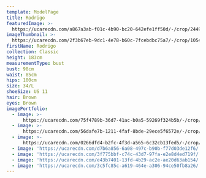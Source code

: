 ```yaml
---
template: ModelPage
title: Rodrigo
featuredImage: >-
  https://ucarecdn.com/a867a3ab-f01c-4b90-bc20-642efe1ff50d/-/crop/2449x1178/0,229/-/preview/
imageThumbnail: >-
  https://ucarecdn.com/2f3b67eb-9dc1-4e78-b60c-7fcebdbc75a7/-/crop/1054x1480/292,235/-/preview/
firstName: Rodrigo
collection: Classic
height: 183cm
measurementType: bust
bust: 98cm
waist: 85cm
hips: 100cm
size: 34/L
shoeSize: US 11
hair: Brown
eyes: Brown
imagePortfolio:
  - image: >-
      https://ucarecdn.com/75f4789b-36d7-41ac-b0a5-59269f324b5b/-/crop/1632x2299/0,150/-/preview/
  - image: >-
      https://ucarecdn.com/56dafe7b-1211-4faf-8bde-29ece5f6572e/-/crop/1632x2275/0,174/-/preview/
  - image: >-
      https://ucarecdn.com/0266dfd4-b2fc-4f3d-a565-6c32cb13fed5/-/crop/2134x1632/315,0/-/preview/
  - image: 'https://ucarecdn.com/d7b6a856-6a08-497c-b90b-f77d03de12f6/'
  - image: 'https://ucarecdn.com/3f775bbf-c74c-43d7-97fa-e2e8d4ed719f/'
  - image: 'https://ucarecdn.com/e43b7401-13fd-4b29-ac2e-ae20d63ab154/'
  - image: 'https://ucarecdn.com/3c5fc85c-a619-464e-a306-94ce50fb8a26/'
---
```


